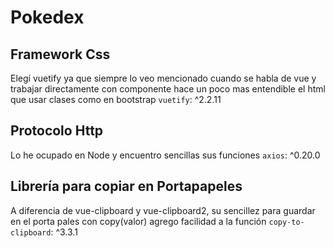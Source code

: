# Pokedex

## Framework Css
Elegí vuetify ya que siempre lo veo mencionado cuando se habla de vue y trabajar directamente con componente hace un poco mas entendible el html que usar clases como en bootstrap
`vuetify`: ^2.2.11

## Protocolo Http
Lo he ocupado en Node y encuentro sencillas sus funciones
`axios`: ^0.20.0

## Librería para copiar en Portapapeles
A diferencia de vue-clipboard y vue-clipboard2, su sencillez para guardar en el porta pales con copy(valor) agrego facilidad a la función
`copy-to-clipboard`: ^3.3.1

